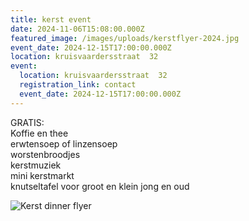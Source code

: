 ```yaml
---
title: kerst event
date: 2024-11-06T15:08:00.000Z
featured_image: /images/uploads/kerstflyer-2024.jpg
event_date: 2024-12-15T17:00:00.000Z
location: kruisvaardersstraat  32
event:
  location: kruisvaardersstraat  32
  registration_link: contact
  event_date: 2024-12-15T17:00:00.000Z
---
```

GRATIS:\
Koffie en thee\
erwtensoep of linzensoep\
worstenbroodjes\
kerstmuziek\
mini kerstmarkt\
knutseltafel voor groot en klein jong en oud

![Kerst dinner flyer](/images/uploads/kerstflyer-2024.jpg "Kerst Dinner")

